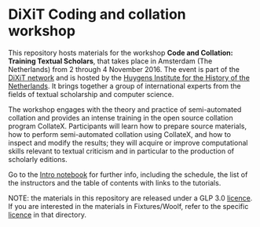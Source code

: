 # DiXiT Coding and collation workshop

This repository hosts materials for the workshop **Code and Collation: Training Textual Scholars**, that takes place in Amsterdam (The Netherlands) from 2 through 4 November 2016. The event is part of the [DiXiT network](http://dixit.uni-koeln.de/) and is hosted by the [Huygens Institute for the History of the Netherlands](https://www.huygens.knaw.nl/?lang=en). It brings together a group of international experts from the fields of textual scholarship and computer science.

The workshop engages with the theory and practice of semi-automated collation and provides an intense training in the open source collation program CollateX. Participants will learn how to prepare source materials, how to perform semi-automated collation using CollateX, and how to inspect and modify the results; they will acquire or improve computational skills relevant to textual criticism and in particular to the production of scholarly editions.

Go to the [Intro notebook](http://nbviewer.jupyter.org/github/DiXiT-eu/collatex-tutorial/blob/master/INTRO.ipynb) for further info, including the schedule, the list of the instructors and the table of contents with links to the tutorials.

NOTE: the materials in this repository are released under a GLP 3.0 [licence](https://github.com/DiXiT-eu/collatex-tutorial/blob/master/LICENSE). If you are interested in the materials in Fixtures/Woolf, refer to the specific [licence](https://github.com/DiXiT-eu/collatex-tutorial/tree/master/fixtures/Woolf) in that directory.